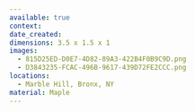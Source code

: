 ```yaml
---
available: true
context:
date_created:
dimensions: 3.5 x 1.5 x 1
images:
  - 815D25ED-D0E7-4D82-89A3-422B4F0B9C9D.png
  - D3843235-FCAC-496B-9617-439D72FE2CCC.png
locations:
  - Marble Hill, Bronx, NY
material: Maple
---
```

